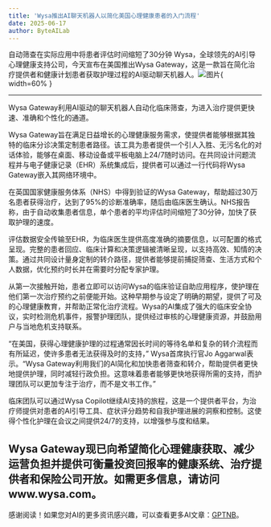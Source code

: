 ```yaml
---
title: 'Wysa推出AI聊天机器人以简化美国心理健康患者的入门流程'
date: 2025-06-17
author: ByteAILab
---
```


自动筛查在实际应用中将患者评估时间缩短了30分钟
Wysa，全球领先的AI引导心理健康支持公司，今天宣布在美国推出Wysa Gateway，这是一款旨在简化治疗提供者和健康计划患者获取护理过程的AI驱动聊天机器人。![图片](https://ai-techpark.com/wp-content/uploads/Wysa-Launches.jpg){ width=60% }

---
Wysa Gateway利用AI驱动的聊天机器人自动化临床筛查，为进入治疗提供更快速、准确和个性化的通道。

Wysa Gateway旨在满足日益增长的心理健康服务需求，使提供者能够根据其独特的临床分诊决策定制患者路径。该工具为患者提供一个引人入胜、无污名化的对话体验，能够在桌面、移动设备或平板电脑上24/7随时访问。在共同设计问题流程并与电子健康记录（EHR）系统集成后，提供者可以通过一行代码将Wysa Gateway嵌入其网络环境中。

在英国国家健康服务体系（NHS）中得到验证的Wysa Gateway，帮助超过30万名患者获得治疗，达到了95%的诊断准确率，随后由临床医生确认。NHS报告称，由于自动收集患者信息，单个患者的平均评估时间缩短了30分钟，加快了获取护理的速度。

评估数据安全传输至EHR，为临床医生提供高度准确的摘要信息，以可配置的格式呈现。完整的患者回应、临床计算和决策逻辑被清晰呈现，以支持高效、知情的决策。通过共同设计量身定制的转介路径，提供者能够提前捕捉筛查、生活方式和个人数据，优化预约时长并在需要时分配专家护理。

从第一次接触开始，患者立即可以访问Wysa的临床验证自助应用程序，使护理在他们第一次治疗预约之前便能开始。这种早期参与设定了明确的期望，提供了可及的心理健康教育，并帮助正常化治疗流程。Wysa的AI集成了强大的临床安全协议，实时检测危机事件，报警护理团队，提供经过审核的心理健康资源，并鼓励用户与当地危机支持联系。

“在美国，获得心理健康护理的过程通常因长时间的等待名单和复杂的转介流程而有所延迟，使许多患者无法获得及时的支持，” Wysa首席执行官Jo Aggarwal表示。“Wysa Gateway利用我们的AI简化和加快患者筛查和转介，帮助提供者更快地提供护理，同时减轻行政负担。这意味着患者能够更快地获得所需的支持，而护理团队可以更加专注于治疗，而不是文书工作。”

临床团队可以通过Wysa Copilot继续AI支持的旅程，这是一个提供者平台，为治疗师提供对患者的AI引导工具、症状评分趋势和自我护理进展的洞察和控制。这使得个性化护理在会议之间提供24/7的支持，以增强参与度和结果。

Wysa Gateway现已向希望简化心理健康获取、减少运营负担并提供可衡量投资回报率的健康系统、治疗提供者和保险公司开放。如需更多信息，请访问www.wysa.com。
---
感谢阅读！如果您对AI的更多资讯感兴趣，可以查看更多AI文章：[GPTNB](https://gptnb.com)。